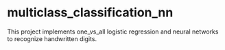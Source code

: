 # multiclass_classification_nn
This project implements one_vs_all logistic regression and neural networks to recognize handwritten digits.
